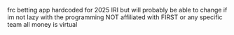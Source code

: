 frc betting app
hardcoded for 2025 IRI but will probably be able to change if im not lazy with the programming
NOT affiliated with FIRST or any specific team
all money is virtual